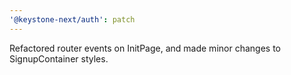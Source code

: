 ```yaml
---
'@keystone-next/auth': patch
---
```


Refactored router events on InitPage, and made minor changes to SignupContainer styles.
